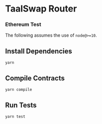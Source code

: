 # TaalSwap Router

### Ethereum Test

The following assumes the use of `node@>=10`.

## Install Dependencies

`yarn`

## Compile Contracts

`yarn compile`

## Run Tests

`yarn test`
